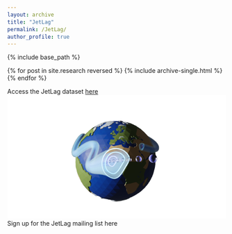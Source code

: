 ```yaml
---
layout: archive
title: "JetLag"
permalink: /JetLag/
author_profile: true
---
```


{% include base_path %}

{% for post in site.research reversed %}
  {% include archive-single.html %}
{% endfor %}

Access the JetLag dataset [here]()
![](../images/logo2.png)
Sign up for the JetLag mailing list here


